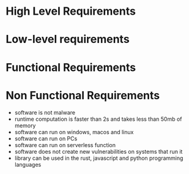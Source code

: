 # High Level Requirements

# Low-level requirements

# Functional Requirements

# Non Functional Requirements
 - software is not malware
 - runtime computation is faster than 2s and takes less than 50mb of memory
 - software can run on windows, macos and linux
 - software can run on PCs 
 - software can run on serverless function
 - software does not create new vulnerabilities on systems that run it
 - library can be used in the rust, javascript and python programming languages